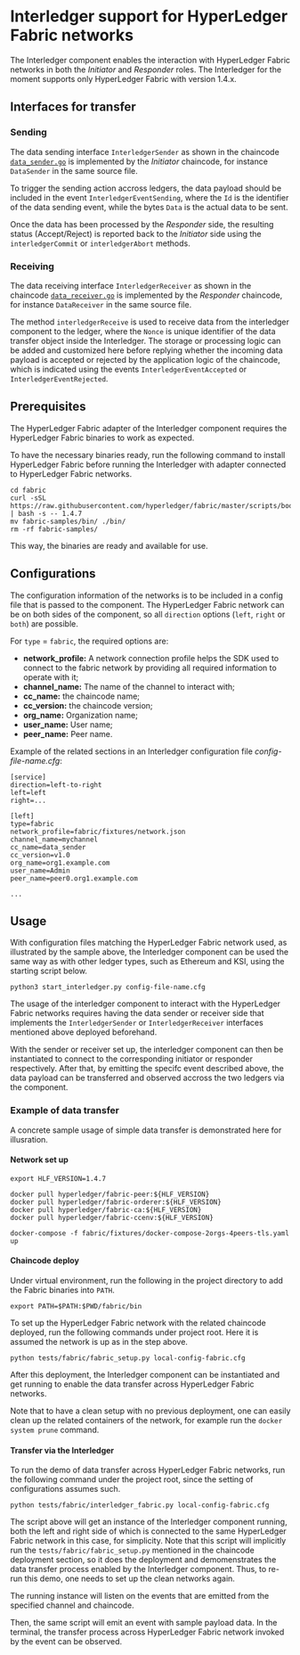 # Interledger support for HyperLedger Fabric networks

The Interledger component enables the interaction with HyperLedger Fabric networks in both the *Initiator* and *Responder* roles. The Interledger for the moment supports only HyperLedger Fabric with version 1.4.x.

## Interfaces for transfer

### Sending

The data sending interface `InterledgerSender` as shown in the chaincode [`data_sender.go`](../fabric/chaincode/src/data_sender/data_sender.go) is implemented by the *Initiator* chaincode, for instance `DataSender` in the same source file.

To trigger the sending action accross ledgers, the data payload should be included in the event `InterledgerEventSending`, where the `Id` is the identifier of the data sending event, while the bytes `Data` is the actual data to be sent.

Once the data has been processed by the *Responder* side, the resulting status (Accept/Reject) is reported back to the *Initiator* side using the `interledgerCommit` or `interledgerAbort` methods.

### Receiving

The data receiving interface `InterledgerReceiver` as shown in the chaincode [`data_receiver.go`](../fabric/chaincode/src/data_receiver/data_receiver.go) is implemented by the *Responder* chaincode, for instance `DataReceiver` in the same source file.

The method `interledgerReceive` is used to receive data from the interledger component to the ledger, where the `Nonce` is unique identifier of the data transfer object inside the Interledger. The storage or processing logic can be added and customized here before replying whether the incoming data payload is accepted or rejected by the application logic of the chaincode, which is indicated using the events `InterledgerEventAccepted` or `InterledgerEventRejected`.

## Prerequisites

The HyperLedger Fabric adapter of the Interledger component requires the HyperLedger Fabric binaries to work as expected.

To have the necessary binaries ready, run the following command to install HyperLedger Fabric before running the Interledger with adapter connected to HyperLedger Fabric networks.

```
cd fabric
curl -sSL https://raw.githubusercontent.com/hyperledger/fabric/master/scripts/bootstrap.sh | bash -s -- 1.4.7
mv fabric-samples/bin/ ./bin/
rm -rf fabric-samples/
```

This way, the binaries are ready and available for use.

## Configurations

The configuration information of the networks is to be included in a config file that is passed to the component. The HyperLedger Fabric network can be on both sides of the component, so all `direction` options (`left`, `right` or `both`) are possible.

For `type` =  `fabric`, the required options are:

- **network_profile:** A network connection profile helps the SDK used to connect to the fabric network by providing all required information to operate with it;
- **channel_name:** The name of the channel to interact with;
- **cc_name:** the chaincode name;
- **cc_version:** the chaincode version;
- **org_name:** Organization name;
- **user_name:** User name;
- **peer_name:** Peer name.

Example of the related sections in an Interledger configuration file *config-file-name.cfg*:

```
[service]
direction=left-to-right
left=left
right=...

[left]
type=fabric
network_profile=fabric/fixtures/network.json
channel_name=mychannel
cc_name=data_sender
cc_version=v1.0
org_name=org1.example.com
user_name=Admin
peer_name=peer0.org1.example.com

...
```

## Usage

With configuration files matching the HyperLedger Fabric network used, as illustrated by the sample above, the Interledger component can be used the same way as with other ledger types, such as Ethereum and KSI, using the starting script below.

```
python3 start_interledger.py config-file-name.cfg
```

The usage of the interledger component to interact with the HyperLedger Fabric networks requires having the data sender or receiver side that implements the `InterledgerSender` or `InterledgerReceiver` interfaces mentioned above deployed beforehand. 

With the sender or receiver set up, the interledger component can then be instantiated to connect to the corresponding initiator or responder respectively. After that, by emitting the specifc event described above, the data payload can be transferred and observed accross the two ledgers via the component.



### Example of data transfer

A concrete sample usage of simple data transfer is demonstrated here for illusration.

#### Network set up

```
export HLF_VERSION=1.4.7

docker pull hyperledger/fabric-peer:${HLF_VERSION}
docker pull hyperledger/fabric-orderer:${HLF_VERSION}
docker pull hyperledger/fabric-ca:${HLF_VERSION}
docker pull hyperledger/fabric-ccenv:${HLF_VERSION}

docker-compose -f fabric/fixtures/docker-compose-2orgs-4peers-tls.yaml up
```

#### Chaincode deploy

Under virtual environment, run the following in the project directory to add the Fabric binaries into `PATH`.

```
export PATH=$PATH:$PWD/fabric/bin
```

To set up the HyperLedger Fabric network with the related chaincode deployed, run the following commands under project root. Here it is assumed the network is up as in the step above.

```
python tests/fabric/fabric_setup.py local-config-fabric.cfg
```

After this deployment, the Interledger component can be instantiated and get running to enable the data transfer across HyperLedger Fabric networks.

Note that to have a clean setup with no previous deployment, one can easily clean up the related containers of the network, for example run the `docker system prune` command.

#### Transfer via the Interledger

To run the demo of data transfer across HyperLedger Fabric networks, run the following command under the project root, since the setting of configurations assumes such.

```
python tests/fabric/interledger_fabric.py local-config-fabric.cfg
```

The script above will get an instance of the Interledger component running, both the left and right side of which is connected to the same HyperLedger Fabric network in this case, for simplicity. Note that this script will implicitly run the `tests/fabric/fabric_setup.py` mentioned in the chaincode deployment section, so it does the deployment and demomenstrates the data transfer process enabled by the Interledger component. Thus, to re-run this demo, one needs to set up the clean networks again.

The running instance will listen on the events that are emitted from the specified channel and chaincode.

Then, the same script will emit an event with sample payload data. In the terminal, the transfer process across HyperLedger Fabric network invoked by the event can be observed.